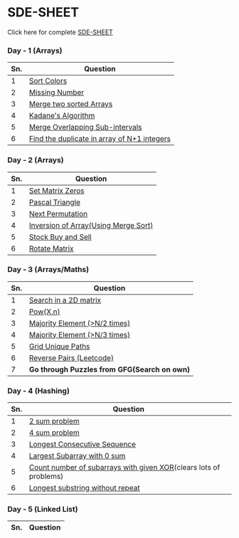 # SDE-SHEET

Click here for complete [SDE-SHEET](https://docs.google.com/document/d/1SM92efk8oDl8nyVw8NHPnbGexTS9W-1gmTEYfEurLWQ/edit)

### Day - 1 (Arrays)

| Sn. | Question                                                                                       |
| --- | ---------------------------------------------------------------------------------------------- |
| 1   | [Sort Colors](DAY_1/1_sortColors.md)                                                           |
| 2   | [Missing Number](DAY_1/2_missingNumber.md)                                                     |
| 3   | [Merge two sorted Arrays](DAY_1/3_mergeTWoSortedArrays)                                        |
| 4   | [Kadane's Algorithm](DAY_1/4_kadanesAlgorithm.md)                                              |
| 5   | [Merge Overlapping Sub-intervals](DAY_1/5_mergeOverlappingSubIntervals.md)                     |
| 6   | [Find the duplicate in array of N+1 integers](DAY_1/6_findDuplicateInArrayOfNPlus1Integers.md) |

### Day - 2 (Arrays)

| Sn. | Question                                                            |
| --- | ------------------------------------------------------------------- |
| 1   | [Set Matrix Zeros](DAY_2/1_setMatrixZeros.md)                       |
| 2   | [Pascal Triangle](DAY_2/2_pascalTriangle.md)                        |
| 3   | [Next Permutation](DAY_2/3_nextPermutation.md)                      |
| 4   | [Inversion of Array(Using Merge Sort)](DAY_2/4_inversionOfArray.md) |
| 5   | [Stock Buy and Sell](DAY_2/5_stockByAndSell.md)                     |
| 6   | [Rotate Matrix](DAY_2/6_rotateMatrix.md)                            |

### Day - 3 (Arrays/Maths)

| Sn. | Question                                                      |
| --- | ------------------------------------------------------------- |
| 1   | [Search in a 2D matrix](DAY_3/1_searchIn2DMatrix.md)          |
| 2   | [Pow(X,n)](DAY_3/2_powXN.md)                                  |
| 3   | [Majority Element (>N/2 times)](DAY_3/3_majorityElementN2.md) |
| 4   | [Majority Element (>N/3 times)](DAY_3/4_majorityElementN3.md) |
| 5   | [Grid Unique Paths](DAY_3/5_gridUniquePath.md)                |
| 6   | [Reverse Pairs (Leetcode)](DAY_3/6_reversePairs.md)           |
| 7   | **Go through Puzzles from GFG(Search on own)**                |

### Day - 4 (Hashing)

| Sn. | Question                                                                             |
| --- | ------------------------------------------------------------------------------------ |
| 1   | [2 sum problem](DAY_4/1_2sum.md)                                                     |
| 2   | [4 sum problem](DAY_4/2_4sum.md)                                                     |
| 3   | [Longest Consecutive Sequence](DAY_4/3_LongestConsecutiveSequence.md)                |
| 4   | [Largest Subarray with 0 sum](DAY_4/4_largestSubarrayZeroSum.md)                     |
| 5   | [Count number of subarrays with given XOR](DAY_4/5_countNoOfSubArrayWithGivenXOR.md)(clears lots of problems) |
| 6   | [Longest substring without repeat](DAY_4/6_longestSubstringWithoutRepeat.md)         |

### Day - 5 (Linked List)

| Sn. | Question |
| --- | -------- |

